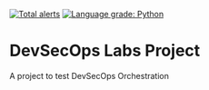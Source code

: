 [![Total alerts](https://img.shields.io/lgtm/alerts/g/my-devsecops/lab.svg?logo=lgtm&logoWidth=18)](https://lgtm.com/projects/g/my-devsecops/lab/alerts/)
[![Language grade: Python](https://img.shields.io/lgtm/grade/python/g/my-devsecops/lab.svg?logo=lgtm&logoWidth=18)](https://lgtm.com/projects/g/my-devsecops/lab/context:python)

# DevSecOps Labs Project
A project to test DevSecOps Orchestration